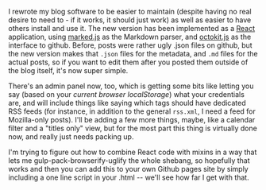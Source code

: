 I rewrote my blog software to be easier to maintain (despite having no real desire to need to - if it works, it should just work) as well as easier to have others install and use it. The new version has been implemented as a [React](http://facebook.github.io/react) application, using [marked.js](https://www.npmjs.com/package/marked) as the Markdown parser, and [octokit.js](https://www.npmjs.com/package/octokit) as the interface to github. Before, posts were rather ugly .json files on github, but the new version makes that `.json` files for the metadata, and `.md` files for the actual posts, so if you want to edit them after you posted them outside of the blog itself, it's now super simple.

There's an admin panel now, too, which is getting some bits like letting you say (based on your *current browser localStorage*) what your credentials are, and will include things like saying which tags should have dedicated RSS feeds (for instance, in addition to the general `rss.xml`, I need a feed for Mozilla-only posts). I'll be adding a few more things, maybe, like a calendar filter and a "titles only" view, but for the most part this thing is virtually done now, and really just needs packing up.

I'm trying to figure out how to combine React code with mixins in a way that lets me gulp-pack-browserify-uglify the whole shebang, so hopefully that works and then you can add this to your own Github pages site by simply including a one line script in your .html -- we'll see how far I get with that.